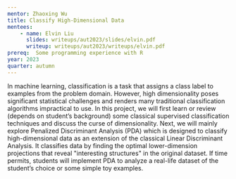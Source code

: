 ```yaml
---
mentor: Zhaoxing Wu
title: Classify High-Dimensional Data
mentees:
    - name: Elvin Liu
      slides: writeups/aut2023/slides/elvin.pdf
      writeup: writeups/aut2023/writeups/elvin.pdf
prereq:  Some programming experience with R
year: 2023
quarter: autumn
---
```

In machine learning, classification is a task that assigns a class label to examples from the problem domain. However, high dimensionality poses significant statistical challenges and renders many traditional classification algorithms impractical to use. In this project, we will first learn or review (depends on student’s background) some classical supervised classification techniques and discuss the curse of dimensionality. Next, we will mainly explore Penalized Discriminant Analysis (PDA) which is designed to classify high-dimensional data as an extension of the classical Linear Discriminant Analysis. It classifies data by finding the optimal lower-dimension projections that reveal "interesting structures" in the original dataset. If time permits, students will implement PDA to analyze a real-life dataset of the student’s choice or some simple toy examples.